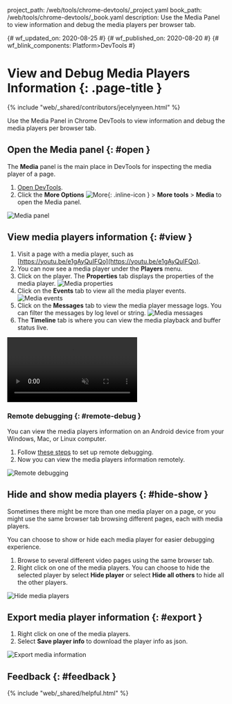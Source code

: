 project_path: /web/tools/chrome-devtools/_project.yaml
book_path: /web/tools/chrome-devtools/_book.yaml
description: Use the Media Panel to view information and debug the media players per browser tab. 


{# wf_updated_on: 2020-08-25 #}
{# wf_published_on: 2020-08-20 #}
{# wf_blink_components: Platform>DevTools #}

# View and Debug Media Players Information {: .page-title }

{% include "web/_shared/contributors/jecelynyeen.html" %}

Use the Media Panel in Chrome DevTools to view information and debug the media players per browser tab. 


## Open the Media panel {: #open }

The **Media** panel is the main place in DevTools for inspecting the media player of a page.

1. [Open DevTools](/web/tools/chrome-devtools/open).
2. Click the **More Options**  ![More](/web/tools/chrome-devtools/images/shared/more.png){: .inline-icon } > **More tools** > **Media** to open the Media panel.

![Media panel](/web/tools/chrome-devtools/media-panel/images/01-empty.png)

## View media players information {: #view }

1. Visit a page with a media player, such as [https://youtu.be/e1gAyQuIFQo](https://youtu.be/e1gAyQuIFQo). 
2. You can now see a media player under the **Players** menu. 
3. Click on the player. The **Properties** tab displays the properties of the media player.
![Media properties](/web/tools/chrome-devtools/media-panel/images/02-view.png)
4. Click on the **Events** tab to view all the media player events.
![Media events](/web/tools/chrome-devtools/media-panel/images/03-events.png)
5. Click on the **Messages** tab to view the media player message logs. You can filter the messages by log level or string.
![Media messages](/web/tools/chrome-devtools/media-panel/images/04-messages.png)
6. The **Timeline** tab is where you can view the media playback and buffer status live. 
<video autoplay loop muted playsinline>
  <source src="/web/tools/chrome-devtools/media-panel/images/05-timeline.mp4" type="video/mp4">
</video>

### Remote debugging {: #remote-debug }
You can view the media players information on an Android device from your Windows, Mac, or Linux computer. 

1. Follow [these steps](/web/tools/chrome-devtools/remote-debugging) to set up remote debugging.
2. Now you can view the media players information remotely.

![Remote debugging](/web/tools/chrome-devtools/media-panel/images/06-remote-debug.png)
 
## Hide and show media players {: #hide-show }
Sometimes there might be more than one media player on a page, or you might use the same browser tab browsing different pages, each with media players.

You can choose to show or hide each media player for easier debugging experience.

1. Browse to several different video pages using the same browser tab.
2. Right click on one of the media players. You can choose to hide the selected player by select **Hide player** or select **Hide all others** to hide all the other players.


![Hide media players](/web/tools/chrome-devtools/media-panel/images/07-hide-show.png)


## Export media player information {: #export }
1. Right click on one of the media players.
2. Select **Save player info** to download the player info as json.

![Export media information](/web/tools/chrome-devtools/media-panel/images/08-save.png)


## Feedback {: #feedback }

{% include "web/_shared/helpful.html" %}
